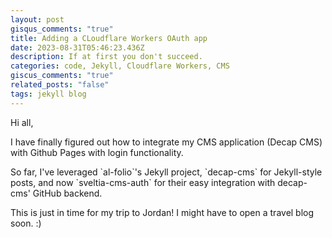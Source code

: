 ```yaml
---
layout: post
gisqus_comments: "true"
title: Adding a CLoudflare Workers OAuth app
date: 2023-08-31T05:46:23.436Z
description: If at first you don't succeed.
categories: code, Jekyll, Cloudflare Workers, CMS
giscus_comments: "true"
related_posts: "false"
tags: jekyll blog
---
```

Hi all,

I have finally figured out how to integrate my CMS application (Decap CMS) with Github Pages with login functionality.

So far, I've leveraged \`al-folio\`'s Jekyll project, \`decap-cms\` for Jekyll-style posts, and now \`sveltia-cms-auth\` for their easy integration with decap-cms' GitHub backend.

This is just in time for my trip to Jordan! I might have to open a travel blog soon. :)